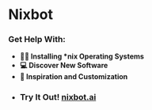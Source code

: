 # Nixbot

### Get Help With:

- **🧑‍💻 Installing \*nix Operating Systems**
- **💻 Discover New Software**
- **💫 Inspiration and Customization**

* ### Try It Out! [nixbot.ai](https://nixbot.ai)